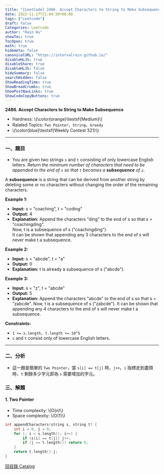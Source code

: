 ```yaml
---
title: "[LeetCode] 2486. Accept Characters to String to Make Subsequence"
date: 2022-11-27T21:04:50+08:00
tags: ["Leetcode"]
draft: false
Categories: Leetcode
author: "Rain Hu"
showToc: true
TocOpen: true
math: true
hidemeta: false
canonicalURL: "https://intervalrain.github.io/"
disableHLJS: true
disableShare: true
disableHLJS: false
hideSummary: false
searchHidden: false
ShowReadingTime: true
ShowBreadCrumbs: true
ShowPostNavLinks: true
ShowCodeCopyButtons: true
---
```

**2486. Accept Characters to String to Make Subsequence**
+ Hardness: \\(\color{orange}\textsf{Medium}\\)
+ Ralated Topics: `Two Pointer`、`String`、`Greedy`
+ \\(\color{blue}\textsf{Weekly Contest 321}\\)
---
### 一、題目
+ You are given two strings `s` and `t` consisting of only lowercase English letters.
Return *the minimum number of characters that need to be appended to the end of `s` so that `t` becomes a ***subsequence*** of `s`.*

A **subsequence** is a string that can be derived from another string by deleting some or no characters without changing the order of the remaining characters.

**Example 1:**  
+ **Input:** s = "coaching", t = "coding"
+ **Output:** 4
+ **Explanation:** Append the characters "ding" to the end of s so that s = "coachingding".  
Now, t is a subsequence of s ("coachingding").  
It can be shown that appending any 3 characters to the end of s will never make t a subsequence.  

**Example 2:**
+ **Input:** s = "abcde", t = "a"
+ **Output:** 0
+ **Explanation:** t is already a subsequence of s ("abcde").

**Example 3:**
+ **Input:** s = "z", t = "abcde"
+ **Output:** 5
+ **Explanation:** Append the characters "abcde" to the end of s so that s = "zabcde".
Now, t is a subsequence of s ("zabcde").
It can be shown that appending any 4 characters to the end of s will never make t a subsequence.

**Constraints:**
+ `1 <= s.length, t.length <= 10^5`
+ `s` and `t` consist only of lowercase English letters.
---

### 二、分析
+ 這一題是簡單的 `Two Pointer`，當 `s[i] == t[j]` 時，`j++`。`i` 指標走到盡頭時，`t` 剩餘多少字元即為 `s` 需要增加的字元。

### 三、解題
#### 1. Two Pointer
+ Time complexity: \\(O(n)\\)
+ Space complexity: \\(O(1)\\)
```C++
int appendCharacters(string s, string t) {
    int i = 0, j = 0;
    for (; i < s.length(); i++) {
        if (s[i] == t[j]) j++;
        if (j == t.length()) return 0;
    }
    return t.length()-j;
}
```
[回目錄 Catalog](/posts/leetcode)